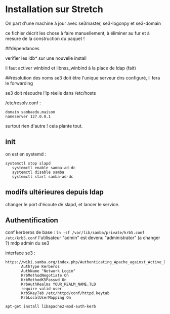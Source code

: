 # Installation sur Stretch
On part d'une machine à jour avec se3master, se3-logonpy et se3-domain

ce fichier décrit les chose à faire manuellement, à éliminer au fur et à mesure de la construction du paquet !

##dépendances

verifier les ldb* sur une nouvelle install

il faut activer winbind et libnss_winbind à la place de ldap (fait)

##résolution des noms
se3 doit être l'unique serveur dns configuré, il fera le forwarding

se3 doit résoudre l'ip réelle dans /etc/hosts

/etc/resolv.conf : 
```
domain sambaedu.maison
nameserver 127.0.0.1
```
surtout rien d'autre ! cela plante tout.

## init
on est en systemd : 

```
systemctl stop slapd
   systemctl enable samba-ad-dc
   systemctl disable samba
   systemctl start samba-ad-dc
```
## modifs ultérieures depuis ldap
changer le port d'écoute de slapd, et lancer le service.

## Authentification
conf kerberos de base : `ln -sf /var/lib/samba/private/krb5.conf /etc/krb5.conf`
l'utilisateur "admin" est devenu "administrator"  (a changer ?) mdp admin du se3

interface se3 :

```
https://wiki.samba.org/index.php/Authenticating_Apache_against_Active_Directory
       AuthType Kerberos
       AuthName "Network Login"
       KrbMethodNegotiate On
       KrbMethodK5Passwd On
       KrbAuthRealms YOUR_REALM_NAME.TLD
       require valid-user
       Krb5KeyTab /etc/httpd/conf/httpd.keytab
       KrbLocalUserMapping On

apt-get install libapache2-mod-auth-kerb
```
